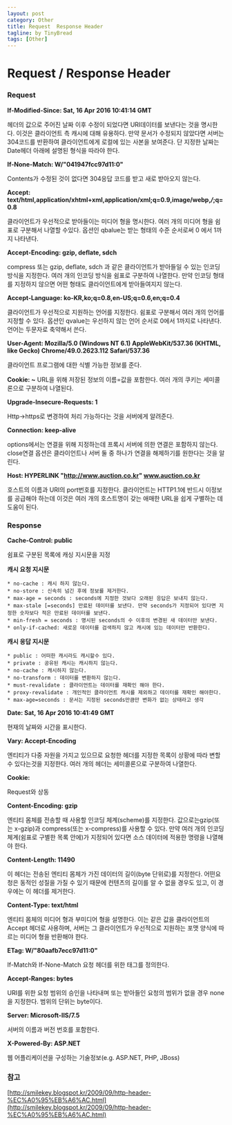 ```yaml
---
layout: post
category: Other
title: Request  Response Header
tagline: by TinyBread
tags: [Other]
---
```



<!--more-->



  
# Request / Response Header  

### Request
 
**If-Modified-Since: Sat, 16 Apr 2016 10:41:14 GMT**   

헤더의 값으로 주어진 날짜 이후 수정이 되었다면 URI데이터를 보낸다는 것을 명시한다. 이것은 클라이언트 측 캐시에 대해 유용하다. 만약 문서가 수정되지 않았다면 서버는 304코드를 반환하여 클라이언트에게 로컬에 있는 사본을 보여준다. 단 지정한 날짜는 Date헤더 아래에 설명된 형식을 따라야 한다.

**If-None-Match: W/"041947fcc97d11:0"**

Contents가 수정된 것이 없다면 304응답 코드를 받고 새로 받아오지 않는다.

**Accept: text/html,application/xhtml+xml,application/xml;q=0.9,image/webp,*/*;q=0.8**

클라이언트가 우선적으로 받아들이는 미디어 형을 명시한다. 여러 개의 미디어 형을 쉼표로 구분해서 나열할 수있다. 옵션인 qbalue는 받는 형태의 수준 순서로써 0 에서 1까지 나타낸다.

**Accept-Encoding: gzip, deflate, sdch**

compress 또는 gzip, deflate, sdch 과 같은 클라이언트가 받아들일 수 있는 인코딩 방식을 지정한다. 여러 개의 인코딩 방식을 쉼표로 구분하여 나열한다. 만약 인코딩 형태를 지정하지 않으면 어떤 형태도 클라이언트에게 받아들여지지 않는다.

**Accept-Language: ko-KR,ko;q=0.8,en-US;q=0.6,en;q=0.4**

클라이언트가 우선적으로 지원하는 언어를 지정한다. 쉼표로 구분해서 여러 개의 언어를 지정할 수 있다. 옵션인 qvalue는 우선하지 않는 언어 순서로 0에서 1까지로 나타낸다.  언어는 두문자로 축약해서 쓴다.

**User-Agent: Mozilla/5.0 (Windows NT 6.1) AppleWebKit/537.36 (KHTML, like Gecko) Chrome/49.0.2623.112 Safari/537.36**

클라이언트 프로그램에 대한 식별 가능한 정보를 준다.

**Cookie: ~**
URL을 위해 저장된 정보의 이름=값을 포함한다. 여러 개의 쿠키는 세미콜론으로 구분하여 나열된다. 

**Upgrade-Insecure-Requests: 1**

Http->https로 변경하여 처리 가능하다는 것을 서버에게 알려준다.

**Connection: keep-alive**

options에서는 연결을 위해 지정하는데 프록시 서버에 의한 연결은 포함하지 않는다. close연결 옵션은 클라이언트나 서버 둘 중 하나가 연결을 해제하기를 원한다는 것을 알린다.

**Host:  HYPERLINK "http://www.auction.co.kr" www.auction.co.kr**

호스트의 이름과 URI의 port번호를 지정한다. 클라이언트는 HTTP1.1에 반드시 이정보를 공급해야 하는데 이것은 여러 개의 호스트명이 갖는 애매한 URL을 쉽게 구별하는 데 도움이 된다.

### Response

**Cache-Control: public**

쉼표로 구분된 목록에 캐싱 지시문을 지정

**캐시 요청 지시문**

	* no-cache : 캐시 하지 않는다.
	* no-store : 신속히 넘긴 후에 정보를 제거한다.
	* max-age = seconds : seconds에 지정한 것보다 오래된 응답은 보내지 않는다.
	* max-stale [=seconds] 만료된 데이터를 보낸다. 만약 seconds가 지정되어 있다면 지정한 숫자보다 적은 만료된 데이터를 보낸다.
	* min-fresh = seconds : 명시된 seconds의 수 이후의 변경된 새 데이터만 보낸다.
	* only-if-cached: 새로운 데이터를 검색하지 않고 캐시에 있는 데이터만 반환한다.

**캐시 응답 지시문**

	* public : 어떠한 캐시라도 캐시할수 있다.
	* private : 공유된 캐시는 캐시하지 않는다.
	* no-cache : 캐시하지 않는다.
	* no-transform : 데이터를 변환하지 않는다.
	* must-revalidate : 클라이언트는 데이터를 재확인 해야 한다.
	* proxy-revalidate : 개인적인 클라이언트 캐시를 제외하고 데이터를 재확인 해야한다.
	* max-age=seconds : 문서는 지정된 seconds만큼만 변화가 없는 상태라고 생각


**Date: Sat, 16 Apr 2016 10:41:49 GMT**

현재의 날짜와 시간을 표시한다.

**Vary: Accept-Encoding**

엔티티가 다중 자원을 가지고 있으므로 요청한 헤더를 지정한 목록이 상황에 따라 변할 수 있다는것을 지정한다. 여러 개의 헤더는 세미콜론으로 구분하여 나열한다.

**Cookie:**

Request와 상동

**Content-Encoding: gzip**

엔티티 몸체를 전송할 때 사용할 인코딩 체계(scheme)를 지정한다. 값으로는gzip(또는 x-gzip)과 compress(또는 x-compress)를 사용할 수 있다. 만약 여러 개의 인코딩 체계(쉼표로 구별한 목록 안에)가 지정되어 있다면 소스 데이터에 적용한 명령을 나열해야 한다.

**Content-Length: 11490**

이 헤더는 전송된 엔티티 몸체가 가진 데이터의 길이(byte 단위로)를 지정한다. 어떤요청은 동적인 성질을 가질 수 있기 때문에 컨텐츠의 길이를 알 수 없을 경우도 있고, 이 경우에는 이 헤더를 제거한다.

**Content-Type: text/html**

엔티티 몸체의 미디어 형과 부미디어 형을 설명한다. 이는 같은 값을 클라이언트의Accept 헤더로 사용하며, 서버는 그 클라이언트가 우선적으로 지원하는 포맷 양식에 따르는 미디어 형을 반환해야 한다.

**ETag: W/"80aafb7ecc97d11:0"**

If-Match와 If-None-Match 요청 헤더를 위한 태그를 정의한다.

**Accept-Ranges: bytes**

URI를 위한 요청 범위의 승인을 나타내며 또는 받아들인 요청의 범위가 없을 경우 none을 지정한다. 범위의 단위는 byte이다.

**Server: Microsoft-IIS/7.5**

서버의 이름과 버전 번호를 포함한다.

**X-Powered-By: ASP.NET**

웹 어플리케이션을 구성하는 기술정보(e.g. ASP.NET, PHP, JBoss)


### 참고
[http://smilekey.blogspot.kr/2009/09/http-header-%EC%A0%95%EB%A6%AC.html](http://smilekey.blogspot.kr/2009/09/http-header-%EC%A0%95%EB%A6%AC.html)
